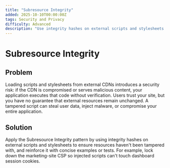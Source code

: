```yaml
---
title: "Subresource Integrity"
added: 2025-10-10T00:00:00Z
tags: Security and Privacy
difficulty: Advanced
description: "Use integrity hashes on external scripts and stylesheets to ensure resources haven't been tampered with."
---
```

# Subresource Integrity

## Problem

Loading scripts and stylesheets from external CDNs introduces a security risk: if the CDN is compromised or serves malicious content, your application executes that code without verification. Users trust your site, but you have no guarantee that external resources remain unchanged. A tampered script can steal user data, inject malware, or compromise your entire application.

## Solution

Apply the Subresource Integrity pattern by using integrity hashes on external scripts and stylesheets to ensure resources haven't been tampered with, and reinforce it with concise examples or tests. For example, lock down the marketing-site CSP so injected scripts can't touch dashboard session cookies.
